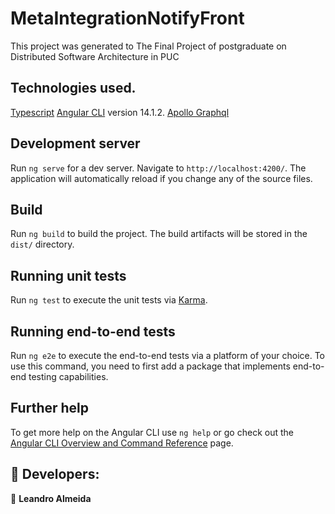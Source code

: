 # MetaIntegrationNotifyFront

This project was generated to The Final Project of postgraduate on Distributed Software Architecture in PUC 

## Technologies used.


[Typescript](https://www.typescriptlang.org/)
[Angular CLI](https://github.com/angular/angular-cli) version 14.1.2.
[Apollo Graphql](https://www.apollographql.com/)

## Development server

Run `ng serve` for a dev server. Navigate to `http://localhost:4200/`. The application will automatically reload if you change any of the source files.

## Build

Run `ng build` to build the project. The build artifacts will be stored in the `dist/` directory.

## Running unit tests

Run `ng test` to execute the unit tests via [Karma](https://karma-runner.github.io).

## Running end-to-end tests

Run `ng e2e` to execute the end-to-end tests via a platform of your choice. To use this command, you need to first add a package that implements end-to-end testing capabilities.

## Further help

To get more help on the Angular CLI use `ng help` or go check out the [Angular CLI Overview and Command Reference](https://angular.io/cli) page.

## 🤝 Developers:

👤 **Leandro Almeida**